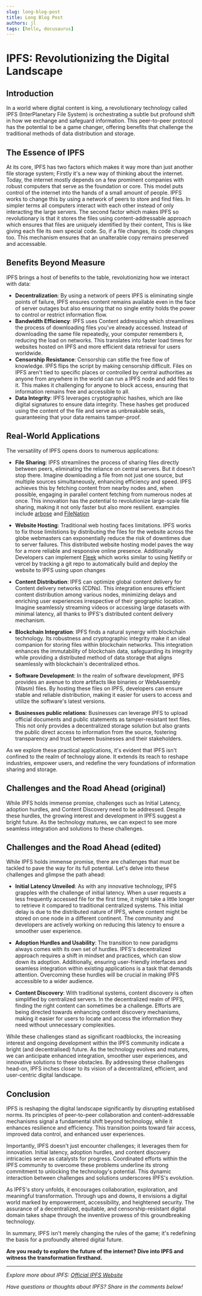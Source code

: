 ```yaml
---
slug: long-blog-post
title: Long Blog Post
authors: jl 
tags: [hello, docusaurus]
---
```


# IPFS: Revolutionizing the Digital Landscape

## Introduction


In a world where digital content is king, a revolutionary technology called IPFS (InterPlanetary File System) is orchestrating a subtle but profound shift in how we exchange and safeguard information. This peer-to-peer protocol has the potential to be a game changer, offering benefits that challenge the traditional methods of data distribution and storage.

<!--truncate-->
## The Essence of IPFS

At its core, IPFS has two factors which makes it way more than just another file storage system; Firstly it's a new way of thinking about the internet. Today, the internet mostly depends on a few prominent companies with robust computers that serve as the foundation or core. This model puts control of the internet into the hands of a small amount of people. IPFS works to change this by using a network of peers to store and find files. In simpler terms all computers interact with each other instead of only interacting the large servers. The second factor which makes IPFS so revolutionary is that it stores the files using content-addressable approach which ensures that files are uniquely identified by their content, This is like giving each file its own special code. So, if a file changes, its code changes too. This mechanism ensures that an unalterable copy remains preserved and accessable.

## Benefits Beyond Measure

IPFS brings a host of benefits to the table, revolutionizing how we interact with data:

- **Decentralization**: By using a network of peers IPFS is eliminating single points of failure, IPFS ensures content remains available even in the face of server outages but also ensuring that no single entity holds the power to control or restrict information flow.
- **Bandwidth Efficiency**: IPFS uses Content addressing which streamlines the process of downloading files you've already accessed. Instead of downloading the same file repeatedly, your computer remembers it, reducing the load on networks. This translates into faster load times for websites hosted on IPFS and more efficient data retrieval for users worldwide.
- **Censorship Resistance**: Censorship can stifle the free flow of knowledge. IPFS flips the script by making censorship difficult. Files on IPFS aren't tied to specific places or controlled by central authorities as anyone from anywhere in the world can run a IPFS node and add files to it. This makes it challenging for anyone to block access, ensuring that information remains free and accessible to all.
- **Data Integrity**:  IPFS leverages cryptographic hashes, which are like digital signatures to ensure data integrity. These hashes get produced using the content of the file and serve as unbreakable seals, guaranteeing that your data remains tamper-proof. 

## Real-World Applications

The versatility of IPFS opens doors to numerous applications:

- **File Sharing**: IPFS streamlines the process of sharing files directly between peers, eliminating the reliance on central servers. But it doesn't stop there. Imagine downloading a file from not just one source, but multiple sources simultaneously, enhancing efficiency and speed. IPFS achieves this by fetching content from nearby nodes and, when possible, engaging in parallel content fetching from numerous nodes at once. This innovation has the potential to revolutionize large-scale file sharing, making it not only faster but also more resilient. examples include [arbose](https://arbo.re/) and [FileNation](https://github.com/FileNation/FileNation)

- **Website Hosting**: Traditional web hosting faces limitations. IPFS works to fix those limilstions by distributing the files for the website across the globe webmasters can exponentially reduce the risk of downtimes due to server failures. This distributed website hosting model paves the way for a more reliable and responsive online presence. Additionally Developers can implement [Fleek](https://fleek.co/) which works similar to using Netlify or vercel by tracking a git repo to automatically build and deploy the website to IPFS using upon changes

- **Content Distribution**: IPFS can optimize global content delivery for Content delivery networks (CDNs). This integration ensures efficient content distribution among various nodes, minimizing delays and enriching user experiences irrespective of their geographic location. Imagine seamlessly streaming videos or accessing large datasets with minimal latency, all thanks to IPFS's distributed content delivery mechanism.

- **Blockchain Integration**: IPFS finds a natural synergy with blockchain technology. Its robustness and cryptographic integrity make it an ideal companion for storing files within blockchain networks. This integration enhances the immutability of blockchain data, safeguarding its integrity while providing a distributed method of data storage that aligns seamlessly with blockchain's decentralized ethos.

- **Software Development**: In the realm of software development, IPFS provides an avenue to store artifacts like binaries or WebAssembly (Wasm) files. By hosting these files on IPFS, developers can ensure stable and reliable distribution, making it easier for users to access and utilize the software's latest versions.

- **Businesses public relations**: Businesses can leverage IPFS to upload official documents and public statements as tamper-resistant text files. This not only provides a decentralized storage solution but also grants the public direct access to information from the source, fostering transparency and trust between businesses and their stakeholders.

As we explore these practical applications, it's evident that IPFS isn't confined to the realm of technology alone. It extends its reach to reshape industries, empower users, and redefine the very foundations of information sharing and storage.


## Challenges and the Road Ahead (original)

While IPFS holds immense promise, challenges such as Initial Latency, adoption hurdles, and Content Discovery need to be addressed. Despite these hurdles, the growing interest and development in IPFS suggest a bright future. As the technology matures, we can expect to see more seamless integration and solutions to these challenges.

## Challenges and the Road Ahead (edited)

While IPFS holds immense promise, there are challenges that must be tackled to pave the way for its full potential. Let's delve into these challenges and glimpse the path ahead:

- **Initial Latency Unveiled**: As with any innovative technology, IPFS grapples with the challenge of initial latency. When a user requests a less frequently accessed file for the first time, it might take a little longer to retrieve it compared to traditional centralized systems. This initial delay is due to the distributed nature of IPFS, where content might be stored on one node in a different continent. The community and developers are actively working on reducing this latency to ensure a smoother user experience.

- **Adoption Hurdles and Usability**: The transition to new paradigms always comes with its own set of hurdles. IPFS's decentralized approach requires a shift in mindset and practices, which can slow down its adoption. Additionally, ensuring user-friendly interfaces and seamless integration within existing applications is a task that demands attention. Overcoming these hurdles will be crucial in making IPFS accessible to a wider audience.

- **Content Discovery**: With traditional systems, content discovery is often simplified by centralized servers. In the decentralized realm of IPFS, finding the right content can sometimes be a challenge. Efforts are being directed towards enhancing content discovery mechanisms, making it easier for users to locate and access the information they need without unnecessary complexities.

While these challenges stand as significant roadblocks, the increasing interest and ongoing development within the IPFS community indicate a bright (and decentralised) future. As the technology evolves and matures, we can anticipate enhanced integration, smoother user experiences, and innovative solutions to these obstacles. By addressing these challenges head-on, IPFS inches closer to its vision of a decentralized, efficient, and user-centric digital landscape.

## Conclusion

IPFS is reshaping the digital landscape significantly by disrupting establised norms. Its principles of peer-to-peer collaboration and content-addressable mechanisms signal a fundamental shift beyond technology, while it enhances resilience and efficiency. This transition points toward fair access, improved data control, and enhanced user experiences.

Importantly, IPFS doesn't just encounter challenges; it leverages them for innovation. Initial latency, adoption hurdles, and content discovery intricacies serve as catalysts for progress. Coordinated efforts within the IPFS community to overcome these problems underline its strong commitment to unlocking the technology's potential. This dynamic interaction between challenges and solutions underscores IPFS's evolution.

As IPFS's story unfolds, it encourages collaboration, exploration, and meaningful transformation. Through ups and downs, it envisions a digital world marked by empowerment, accessibility, and heightened security. The assurance of a decentralized, equitable, and censorship-resistant digital domain takes shape through the inventive prowess of this groundbreaking technology.

In summary, IPFS isn't merely changing the rules of the game; it's redefining the basis for a profoundly altered digital future.




**Are you ready to explore the future of the internet? Dive into IPFS and witness the transformation firsthand.**

---

*Explore more about IPFS: [Official IPFS Website](https://ipfs.io/)*

*Have questions or thoughts about IPFS? Share in the comments below!*
